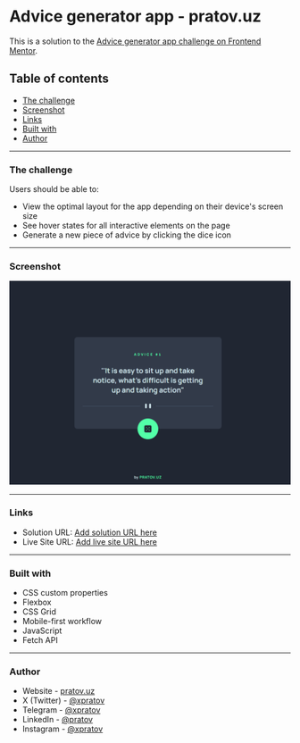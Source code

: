 # Advice generator app - pratov.uz  

This is a solution to the [Advice generator app challenge on Frontend Mentor](https://www.frontendmentor.io/challenges/advice-generator-app-QdUG-13db).  

## Table of contents  

- [The challenge](#the-challenge)  
- [Screenshot](#screenshot)  
- [Links](#links)  
- [Built with](#built-with)  
- [Author](#author)  

---

### The challenge  

Users should be able to:  

- View the optimal layout for the app depending on their device's screen size  
- See hover states for all interactive elements on the page  
- Generate a new piece of advice by clicking the dice icon  

---

### Screenshot  

![Screenshot](image.png)  

---

### Links  

- Solution URL: [Add solution URL here](https://your-solution-url.com)  
- Live Site URL: [Add live site URL here](https://your-live-site-url.com)  

---

### Built with  

- CSS custom properties  
- Flexbox  
- CSS Grid  
- Mobile-first workflow  
- JavaScript  
- Fetch API  

---

### Author  

- Website - [pratov.uz](https://pratov.uz)  
- X (Twitter) - [@xpratov](https://x.com/xpratov)  
- Telegram - [@xpratov](https://t.me/xpratov)  
- LinkedIn - [@pratov](https://www.linkedin.com/in/pratov)  
- Instagram - [@xpratov](https://www.instagram.com/xpratov)  
